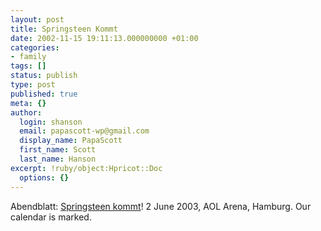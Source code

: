 ```yaml
---
layout: post
title: Springsteen Kommt
date: 2002-11-15 19:11:13.000000000 +01:00
categories:
- family
tags: []
status: publish
type: post
published: true
meta: {}
author:
  login: shanson
  email: papascott-wp@gmail.com
  display_name: PapaScott
  first_name: Scott
  last_name: Hanson
excerpt: !ruby/object:Hpricot::Doc
  options: {}
---
```

<p>Abendblatt: <a href="http://www.abendblatt.de/daten/2002/11/15/92880.html">Springsteen kommt</a>! 2 June 2003, AOL Arena, Hamburg. Our calendar is marked.</p>
